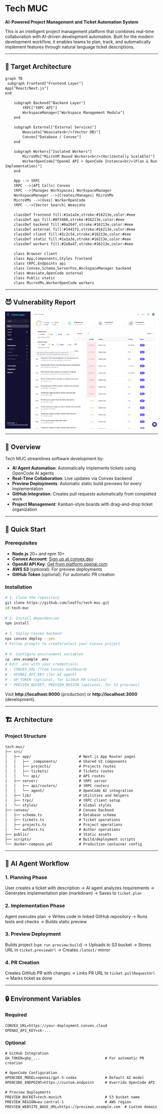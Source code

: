 # Tech MUC

**AI-Powered Project Management and Ticket Automation System**

This is an intelligent project management platform that combines real-time collaboration with AI-driven development automation. Built for the modern development workflow, it enables teams to plan, track, and automatically implement features through natural language ticket descriptions.

---

## 🎯 Target Architecture

```mermaid
graph TB
 subgraph Frontend["Frontend Layer"]
App["React/Next.js"]
end

    subgraph Backend["Backend Layer"]
        tRPC["tRPC API"]
        WorkspaceManager["Workspace Management Module"]
    end

    subgraph External["External Services"]
        Weaviate["Weaviate<br/>(Vector DB)"]
        Convex["Database / Convex"]
    end

    subgraph Workers["Isolated Workers"]
        MicroVMs["MicroVM Based Workers<br/>(Horizontally Scalable)"]
        WorkerOpenCode["OpenAI API + OpenCode Instance<br/>(Plan & Run Implementation)"]
    end

    App --> tRPC
    tRPC -->|API Calls| Convex
    tRPC -->|Manages Workspaces| WorkspaceManager
    WorkspaceManager -->|Creates/Manages| MicroVMs
    MicroVMs -->|Uses| WorkerOpenCode
    tRPC -.->|Vector Search| Weaviate

    classDef frontend fill:#1a1a2e,stroke:#16213e,color:#eee
    classDef api fill:#0f3460,stroke:#16213e,color:#eee
    classDef backend fill:#0a2647,stroke:#16213e,color:#eee
    classDef external fill:#144272,stroke:#16213e,color:#eee
    classDef client fill:#2c2c54,stroke:#16213e,color:#eee
    classDef static fill:#1a1a3e,stroke:#16213e,color:#eee
    classDef workers fill:#2e0a47,stroke:#16213e,color:#eee

    class Browser client
    class App,Components,Styles frontend
    class tRPC,Endpoints api
    class Convex,Schema,ServerFns,WorkspaceManager backend
    class Weaviate,OpenCode external
    class Public static
    class MicroVMs,WorkerOpenCode workers
```

---

## 😈 Vulnerability Report

<img src="aikido/vulns.png">

---

## 👀 Overview

Tech MUC streamlines software development by:

- **AI Agent Automation**: Automatically implements tickets using OpenCode AI agents
- **Real-Time Collaboration**: Live updates via Convex backend
- **Preview Deployments**: Automatic static build previews for every implementation
- **GitHub Integration**: Creates pull requests automatically from completed work
- **Project Management**: Kanban-style boards with drag-and-drop ticket organization

---

## 🚀 Quick Start

### Prerequisites

- **Node.js** 20+ and npm 10+
- **Convex Account**: [Sign up at convex.dev](https://convex.dev)
- **OpenAI API Key**: [Get from platform.openai.com](https://platform.openai.com)
- **AWS S3** (optional): For preview deployments
- **GitHub Token** (optional): For automatic PR creation

### Installation

```bash
# 1. Clone the repository
git clone https://github.com/leoffx/tech-muc.git
cd tech-muc

# 2. Install dependencies
npm install

# 3. Deploy Convex backend
npx convex deploy --yes
# Follow prompts to create/select your Convex project

# 4. Configure environment variables
cp .env.example .env
# Edit .env with your credentials:
# - CONVEX_URL (from Convex dashboard)
# - OPENAI_API_KEY (for AI agent)
# - GH_TOKEN (optional, for GitHub PR creation)
# - PREVIEW_BUCKET, PREVIEW_REGION (optional, for S3 previews)
```

Visit **http://localhost:9000** (production) or **http://localhost:3000** (development).

---

## 🏗️ Architecture

### Project Structure

```
tech-muc/
├── src/
│   ├── app/                      # Next.js App Router pages
│   │   ├── _components/          # Shared UI components
│   │   ├── projects/             # Projects routes
│   │   ├── tickets/              # Tickets routes
│   │   └── api/                  # API routes
│   ├── server/                   # tRPC server
│   │   ├── api/routers/          # tRPC routers
│   │   └── agent/                # OpenCode AI integration
│   ├── lib/                      # Utilities and helpers
│   ├── trpc/                     # tRPC client setup
│   └── styles/                   # Global styles
├── convex/                       # Convex backend
│   ├── schema.ts                 # Database schema
│   ├── tickets.ts                # Ticket operations
│   ├── projects.ts               # Project operations
│   └── authors.ts                # Author operations
├── public/                       # Static assets
├── scripts/                      # Build/deployment scripts
└── docker-compose.yml            # Production container config
```

---

## 🤖 AI Agent Workflow

### 1. Planning Phase

User creates a ticket with description → AI agent analyzes requirements → Generates implementation plan (markdown) → Saves to `ticket.plan`

### 2. Implementation Phase

Agent executes plan → Writes code in linked GitHub repository → Runs tests and checks → Builds static preview

### 3. Preview Deployment

Builds project (`npm run preview:build`) → Uploads to S3 bucket → Stores URL in `ticket.previewUrl` → Creates `/latest/` mirror

### 4. PR Creation

Creates GitHub PR with changes → Links PR URL to `ticket.pullRequestUrl` → Marks ticket as done

---

## 🔒 Environment Variables

### Required

```env
CONVEX_URL=https://your-deployment.convex.cloud
OPENAI_API_KEY=sk-...
```

### Optional

```env
# GitHub Integration
GH_TOKEN=ghp_...                              # For automatic PR creation

# OpenCode Configuration
OPENCODE_MODEL=openai/gpt-5-codex             # Default AI model
OPENCODE_ENDPOINT=https://custom.endpoint     # Override OpenCode API

# Preview Deployments
PREVIEW_BUCKET=tech-munich                    # S3 bucket name
PREVIEW_REGION=eu-central-1                   # AWS region
PREVIEW_WEBSITE_BASE_URL=https://previews.example.com  # Custom domain
```
